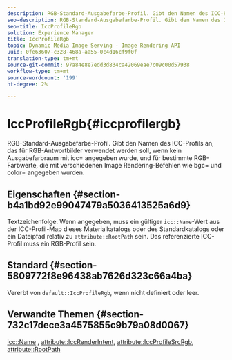 ```yaml
---
description: RGB-Standard-Ausgabefarbe-Profil. Gibt den Namen des ICC-Profils an, das für RGB-Antwortbilder verwendet werden soll, wenn kein Ausgabefarbraum mit icc= angegeben wurde, und für bestimmte RGB-Farbwerte, die mit verschiedenen Image Rendering-Befehlen wie bgc= und color= angegeben wurden.
seo-description: RGB-Standard-Ausgabefarbe-Profil. Gibt den Namen des ICC-Profils an, das für RGB-Antwortbilder verwendet werden soll, wenn kein Ausgabefarbraum mit icc= angegeben wurde, und für bestimmte RGB-Farbwerte, die mit verschiedenen Image Rendering-Befehlen wie bgc= und color= angegeben wurden.
seo-title: IccProfileRgb
solution: Experience Manager
title: IccProfileRgb
topic: Dynamic Media Image Serving - Image Rendering API
uuid: 0fe63607-c328-468a-aa55-0c4d16cf9f0f
translation-type: tm+mt
source-git-commit: 97a84e8e7edd3d834ca42069eae7c09c00d57938
workflow-type: tm+mt
source-wordcount: '199'
ht-degree: 2%

---
```



# IccProfileRgb{#iccprofilergb}

RGB-Standard-Ausgabefarbe-Profil. Gibt den Namen des ICC-Profils an, das für RGB-Antwortbilder verwendet werden soll, wenn kein Ausgabefarbraum mit icc= angegeben wurde, und für bestimmte RGB-Farbwerte, die mit verschiedenen Image Rendering-Befehlen wie bgc= und color= angegeben wurden.

## Eigenschaften {#section-b4a1bd92e99047479a5036413525a6d9}

Textzeichenfolge. Wenn angegeben, muss ein gültiger `icc::Name`-Wert aus der ICC-Profil-Map dieses Materialkatalogs oder des Standardkatalogs oder ein Dateipfad relativ zu `attribute::RootPath` sein. Das referenzierte ICC-Profil muss ein RGB-Profil sein.

## Standard {#section-5809772f8e96438ab7626d323c66a4ba}

Vererbt von `default::IccProfileRgb`, wenn nicht definiert oder leer.

## Verwandte Themen {#section-732c17dece3a4575855c9b79a08d0067}

[icc::Name](../../../../../ir-api/material-cat/image-rendering-api-ref/c-ir-material-catalog/c-ir-icc-profile-map-reference/r-ir-name-icc.md#reference-7a293ede360e433782575f8f6a562ac2) ,  [attribute::IccRenderIntent](../../../../../ir-api/material-cat/image-rendering-api-ref/c-ir-material-catalog/c-ir-attributes-reference/r-ir-iccrenderintent.md#reference-3b80b7a4c25545a593c5076f318b5c40),  [attribute::IccProfileSrcRgb](../../../../../ir-api/material-cat/image-rendering-api-ref/c-ir-material-catalog/c-ir-attributes-reference/r-ir-iccprofilesrcrgb.md#reference-2fb0f7cfc6e74813b82cd98ae165bd49),  [attribute::RootPath](../../../../../ir-api/material-cat/image-rendering-api-ref/c-ir-material-catalog/c-ir-attributes-reference/r-ir-rootpath.md#reference-a4d7c96b62e14fcbad1740c702f160f3)
